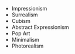 - Impressionism
- Surrealism
- Cubism
- Abstract Expressionism
- Pop Art
- Minimalism
- Photorealism
